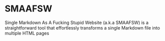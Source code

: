 # SMAAFSW

Single Markdown As A Fucking Stupid Website (a.k.a SMAAFSW) is a straightforward tool that effortlessly transforms a single Markdown file into multiple HTML pages
